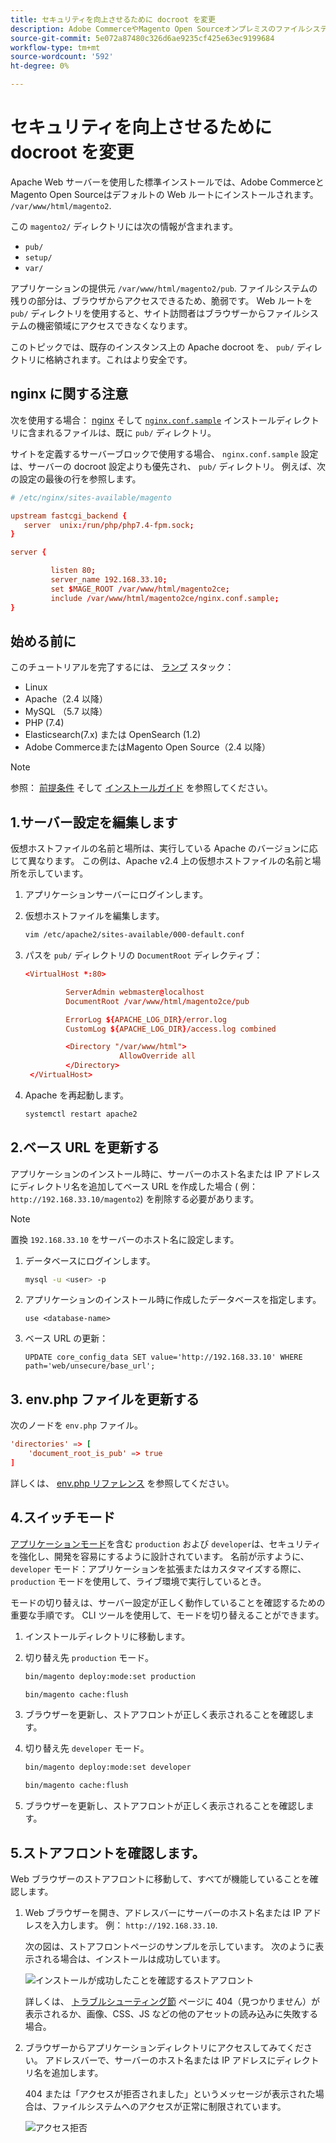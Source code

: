 ```yaml
---
title: セキュリティを向上させるために docroot を変更
description: Adobe CommerceやMagento Open Sourceオンプレミスのファイルシステムへの不正なブラウザベースのアクセスを防ぎます。
source-git-commit: 5e072a87480c326d6ae9235cf425e63ec9199684
workflow-type: tm+mt
source-wordcount: '592'
ht-degree: 0%

---
```



# セキュリティを向上させるために docroot を変更

Apache Web サーバーを使用した標準インストールでは、Adobe CommerceとMagento Open Sourceはデフォルトの Web ルートにインストールされます。 `/var/www/html/magento2`.

この `magento2/` ディレクトリには次の情報が含まれます。

- `pub/`
- `setup/`
- `var/`

アプリケーションの提供元 `/var/www/html/magento2/pub`. ファイルシステムの残りの部分は、ブラウザからアクセスできるため、脆弱です。
Web ルートを `pub/` ディレクトリを使用すると、サイト訪問者はブラウザーからファイルシステムの機密領域にアクセスできなくなります。

このトピックでは、既存のインスタンス上の Apache docroot を、 `pub/` ディレクトリに格納されます。これはより安全です。

## nginx に関する注意

次を使用する場合： [nginx](../prerequisites/web-server/nginx.md) そして [`nginx.conf.sample`](https://github.com/magento/magento2/blob/2.4/nginx.conf.sample) インストールディレクトリに含まれるファイルは、既に `pub/` ディレクトリ。

サイトを定義するサーバーブロックで使用する場合、 `nginx.conf.sample` 設定は、サーバーの docroot 設定よりも優先され、 `pub/` ディレクトリ。 例えば、次の設定の最後の行を参照します。

```conf
# /etc/nginx/sites-available/magento

upstream fastcgi_backend {
   server  unix:/run/php/php7.4-fpm.sock;
}

server {

         listen 80;
         server_name 192.168.33.10;
         set $MAGE_ROOT /var/www/html/magento2ce;
         include /var/www/html/magento2ce/nginx.conf.sample;
}
```

## 始める前に

このチュートリアルを完了するには、 [ランプ](https://en.wikipedia.org/wiki/LAMP_(software_bundle)) スタック：

- Linux
- Apache（2.4 以降）
- MySQL （5.7 以降）
- PHP (7.4)
- Elasticsearch(7.x) または OpenSearch (1.2)
- Adobe CommerceまたはMagento Open Source（2.4 以降）

>[!NOTE]
>
>参照： [前提条件](../prerequisites/overview.md) そして [インストールガイド](../overview.md) を参照してください。

## 1.サーバー設定を編集します

仮想ホストファイルの名前と場所は、実行している Apache のバージョンに応じて異なります。 この例は、Apache v2.4 上の仮想ホストファイルの名前と場所を示しています。

1. アプリケーションサーバーにログインします。
1. 仮想ホストファイルを編集します。

   ```bash
   vim /etc/apache2/sites-available/000-default.conf
   ```

1. パスを `pub/` ディレクトリの `DocumentRoot` ディレクティブ：

   ```conf
   <VirtualHost *:80>
   
            ServerAdmin webmaster@localhost
            DocumentRoot /var/www/html/magento2ce/pub
   
            ErrorLog ${APACHE_LOG_DIR}/error.log
            CustomLog ${APACHE_LOG_DIR}/access.log combined
   
            <Directory "/var/www/html">
                        AllowOverride all
            </Directory>
    </VirtualHost>
   ```

1. Apache を再起動します。

   ```bash
   systemctl restart apache2
   ```

## 2.ベース URL を更新する

アプリケーションのインストール時に、サーバーのホスト名または IP アドレスにディレクトリ名を追加してベース URL を作成した場合 ( 例： `http://192.168.33.10/magento2`) を削除する必要があります。

>[!NOTE]
>
>置換 `192.168.33.10` をサーバーのホスト名に設定します。

1. データベースにログインします。

   ```bash
   mysql -u <user> -p
   ```

1. アプリケーションのインストール時に作成したデータベースを指定します。

   ```shell
   use <database-name>
   ```

1. ベース URL の更新：

   ```shell
   UPDATE core_config_data SET value='http://192.168.33.10' WHERE path='web/unsecure/base_url';
   ```

## 3. env.php ファイルを更新する

次のノードを `env.php` ファイル。

```conf
'directories' => [
    'document_root_is_pub' => true
]
```

詳しくは、 [env.php リファレンス](../../configuration/reference/config-reference-envphp.md) を参照してください。

## 4.スイッチモード

[アプリケーションモード](../../configuration/bootstrap/application-modes.md)を含む `production` および `developer`は、セキュリティを強化し、開発を容易にするように設計されています。 名前が示すように、 `developer` モード：アプリケーションを拡張またはカスタマイズする際に、 `production` モードを使用して、ライブ環境で実行しているとき。

モードの切り替えは、サーバー設定が正しく動作していることを確認するための重要な手順です。 CLI ツールを使用して、モードを切り替えることができます。

1. インストールディレクトリに移動します。
1. 切り替え先 `production` モード。

   ```bash
   bin/magento deploy:mode:set production
   ```

   ```bash
   bin/magento cache:flush
   ```

1. ブラウザーを更新し、ストアフロントが正しく表示されることを確認します。
1. 切り替え先 `developer` モード。

   ```bash
   bin/magento deploy:mode:set developer
   ```

   ```bash
   bin/magento cache:flush
   ```

1. ブラウザーを更新し、ストアフロントが正しく表示されることを確認します。

## 5.ストアフロントを確認します。

Web ブラウザーのストアフロントに移動して、すべてが機能していることを確認します。

1. Web ブラウザーを開き、アドレスバーにサーバーのホスト名または IP アドレスを入力します。 例： `http://192.168.33.10`.

   次の図は、ストアフロントページのサンプルを示しています。 次のように表示される場合は、インストールは成功しています。

   ![インストールが成功したことを確認するストアフロント](../../assets/installation/install-success_store.png)

   詳しくは、 [トラブルシューティング節](https://support.magento.com/hc/en-us/articles/360032994352) ページに 404（見つかりません）が表示されるか、画像、CSS、JS などの他のアセットの読み込みに失敗する場合。

1. ブラウザーからアプリケーションディレクトリにアクセスしてみてください。 アドレスバーで、サーバーのホスト名または IP アドレスにディレクトリ名を追加します。

   404 または「アクセスが拒否されました」というメッセージが表示された場合は、ファイルシステムへのアクセスが正常に制限されています。

   ![アクセス拒否](../../assets/installation/access-denied.png)

